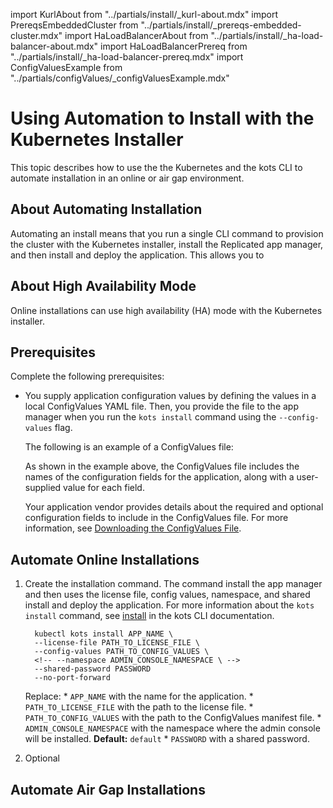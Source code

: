 import KurlAbout from "../partials/install/_kurl-about.mdx"
import PrereqsEmbeddedCluster from "../partials/install/_prereqs-embedded-cluster.mdx"
import HaLoadBalancerAbout from "../partials/install/_ha-load-balancer-about.mdx"
import HaLoadBalancerPrereq from "../partials/install/_ha-load-balancer-prereq.mdx"
import ConfigValuesExample from "../partials/configValues/_configValuesExample.mdx"

# Using Automation to Install with the Kubernetes Installer

This topic describes how to use the the Kubernetes and the kots CLI to automate installation in an online or air gap environment.

## About Automating Installation

Automating an install means that you run a single CLI command to provision the cluster with the Kubernetes installer, install the Replicated app manager, and then install and deploy the application. This allows you to 

## About High Availability Mode

Online installations can use high availability (HA) mode with the Kubernetes installer.

<HaLoadBalancerAbout/>

## Prerequisites

Complete the following prerequisites:

<PrereqsEmbeddedCluster/>

<HaLoadBalancerPrereq/>

* You supply application configuration values by defining the values in a local ConfigValues YAML file. Then, you provide the file to the app manager when you run the `kots install` command using the `--config-values` flag.

    The following is an example of a ConfigValues file:

    <ConfigValuesExample/>

    As shown in the example above, the ConfigValues file includes the names of the configuration fields for the application, along with a user-supplied value for each field.

    Your application vendor provides details about the required and optional configuration fields to include in the ConfigValues file. For more information, see [Downloading the ConfigValues File](/vendor/releases-configvalues).

## Automate Online Installations

1. Create the installation command. The command install the app manager and then uses the license file, config values, namespace, and shared install and deploy the application. For more information about the `kots install` command, see [install](/reference/kots-cli-install) in the kots CLI documentation.

      ```
        kubectl kots install APP_NAME \
        --license-file PATH_TO_LICENSE_FILE \
        --config-values PATH_TO_CONFIG_VALUES \
        <!-- --namespace ADMIN_CONSOLE_NAMESPACE \ -->
        --shared-password PASSWORD
        --no-port-forward
      ```

      Replace:
        * `APP_NAME` with the name for the application.
        * `PATH_TO_LICENSE_FILE` with the path to the license file.
        * `PATH_TO_CONFIG_VALUES` with the path to the ConfigValues manifest file.
        * `ADMIN_CONSOLE_NAMESPACE` with the namespace where the admin console will be installed. **Default:** `default`
        * `PASSWORD` with a shared password.

1. Optional 

## Automate Air Gap Installations